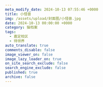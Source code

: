 ```yaml
---
meta_modify_date: 2024-10-13 07:55:46 +0000
title: 小怪兽
img: /assets/upload/封面图/小怪兽.jpg
date: 2024-10-13 00:00:00 +0000
category: 猫档案
tags:
  - 嘉定校区
  - 待领养
auto_translate: true
comments_disable: false
image_viewer_on: false
image_lazy_loader_on: true
on_site_search_exclude: false
search_engine_exclude: false
published: true
archive: false
---
```

